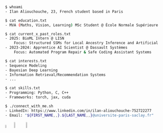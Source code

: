 ```bash
$ whoami
- Ilan Aliouchouche, 23, French student based in Paris

$ cat education.txt
- MVA (Maths, Vision, Learning) MSc Student @ École Normale Supérieure Paris-Saclay

$ cat current_x_past_roles.txt
- 2025: BioML Intern @ LISN
    Focus: Structured SSMs for Local Ancestry Inference and Artificial Genoms
- 2023-2024: Apprentice AI Scientist @ Dassault Systèmes
    Focus: Automated Program Repair & Safe Coding Assistant Systems

$ cat interests.txt
- Sequence Modeling
- Bayesian Deep Learning
- Information Retrieval/Recommendation Systems
- ...

$ cat skills.txt
- Programming: Python, C, C++
- Frameworks: torch, jax, cuda

$ ./connect_with_me.sh
- LinkedIn: https://www.linkedin.com/in/ilan-aliouchouche-752722277
- Email: "${FIRST_NAME,,}.${LAST_NAME,,}@universite-paris-saclay.fr"⠀⠀⠀⠀⠀
```

<p align="left">
    <img src="https://66.media.tumblr.com/tumblr_macx4vgB5f1rfjowdo1_500.gif" alt="r2" width="5%" />
    <img src="https://i.gifer.com/origin/4b/4b55a5c5f95757c8d56c089051fa21f7_w200.gif" alt="nrt" width="7%" />
    <img src="https://media.tenor.com/U4f1c71-YVMAAAAM/richtofen-summoning-key.gif" alt="nrt" width="7%" />
</p>
